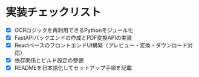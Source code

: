 # 実装チェックリスト

- [x] OCRロジックを再利用できるPythonモジュール化
- [x] FastAPIバックエンドの作成とPDF変換APIの実装
- [x] ReactベースのフロントエンドUI構築（プレビュー・変換・ダウンロード対応）
- [x] 依存関係とビルド設定の整備
- [x] READMEを日本語化してセットアップ手順を記載
